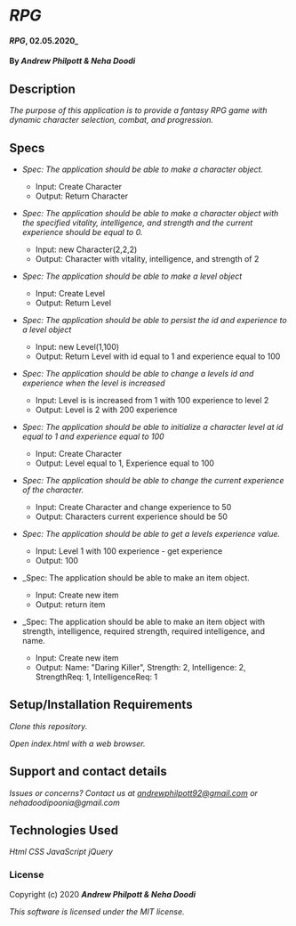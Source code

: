 # _RPG_
#### _RPG_, 02.05.2020_
#### By _**Andrew Philpott & Neha Doodi**_
## Description
_The purpose of this application is to provide a fantasy RPG game with dynamic character selection, combat, and progression._

## Specs
* _Spec: The application should be able to make a character object._
  * Input: Create Character
  * Output: Return Character

* _Spec: The application should be able to make a character object with the specified vitality, intelligence, and strength and the current experience should be equal to 0._
  * Input: new Character(2,2,2)
  * Output: Character with vitality, intelligence, and strength of 2

* _Spec: The application should be able to make a level object_
  * Input: Create Level
  * Output: Return Level

* _Spec: The application should be able to persist the id and experience to a level object_
  * Input: new Level(1,100)
  * Output: Return Level with id equal to 1 and experience equal to 100

* _Spec: The application should be able to change a levels id and experience when the level is increased_
  * Input: Level is is increased from 1 with 100 experience to level 2
  * Output: Level is 2 with 200 experience

* _Spec: The application should be able to initialize a character level at id equal to 1 and experience equal to 100_
  * Input: Create Character
  * Output: Level equal to 1, Experience equal to 100

* _Spec: The application should be able to change the current experience of the character._
  * Input: Create Character and change experience to 50
  * Output: Characters current experience should be 50

* _Spec: The application should be able to get a levels experience value._
  * Input: Level 1 with 100 experience - get experience
  * Output: 100

* _Spec: The application should be able to make an item object.
  * Input: Create new item
  * Output: return item

* _Spec: The application should be able to make an item object with strength, intelligence, required strength, required intelligence, and name.
  * Input: Create new item
  * Output: Name: "Daring Killer", Strength: 2, Intelligence: 2, StrengthReq: 1, IntelligenceReq: 1 



## Setup/Installation Requirements
_Clone this repository._

_Open index.html with a web browser._

## Support and contact details
_Issues or concerns? Contact us at andrewphilpott92@gmail.com or nehadoodipoonia@gmail.com_

## Technologies Used
_Html_
_CSS_
_JavaScript_
_jQuery_

### License
Copyright (c) 2020 **_Andrew Philpott & Neha Doodi_**

*This software is licensed under the MIT license.*
